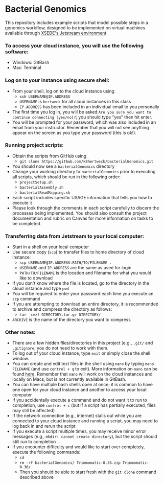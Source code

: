 # Bacterial Genomics

This repository includes example scripts that model possible steps in a genomics workflow, 
designed to be implemented on virtual machines available through 
[XSEDE's Jetstream environment](https://portal.xsede.org/jetstream).

### To access your cloud instance, you will use the following software:

* Windows: GitBash
* Mac: Terminal 

### Log on to your instance using secure shell:

* From your shell, log on to the cloud instance using:
	* `ssh USERNAME@IP.ADDRESS`
	* `USERNAME` is `hertweck` for all cloud instances in this class
	* `IP.ADDRESS` has been included in an individual email to you personally
* The first time you log in, you will be asked 
`Are you sure you want to continue connecting (yes/no)?`; 
you should type "yes" then hit enter.
* You will be prompted for your password, 
which was also included in an email from your instructor. 
Remember that you will not see anything appear on the screen as you type your password 
(this is ok!).

### Running project scripts:

* Obtain the scripts from GitHub using: 
	* `git clone https://github.com/k8hertweck/bacterialGenomics.git`
* You should now see a `bacterialGenomics` directory
* Change your working directory to `bacterialGenomics` prior to executing all scripts, 
which should be run in the following order:
	* `projectSetup.sh`
	* `bacterialAssembly.sh`
	* `bacterialReadMapping.sh`
* Each script includes specific USAGE information that tells you how to execute it
* Please look through the comments in each script carefully to discern the processes 
being implemented. You should also consult the project documentation and rubric on Canvas 
for more information on tasks to be completed.

### Transferring data from Jetstream to your local computer:

* Start in a shell on your local computer
* Use secure copy (`scp`) to transfer files to home directory of cloud instance: 
	* `scp USERNAME@IP.ADDRESS:PATH/TO/FILENAME .`
	* `USERNAME` and `IP.ADDRESS` are the same as used for login
	* `PATH/TO/FILENAME` is the location and filename for what you would like to download
* If you don't know where the file is located, go to the directory in the cloud instance 
and type `pwd`
* You will be required to enter your password each time you execute an `scp` command
* If you are attempting to download an entire directory, it is recommended to 
archive and compress the directory as follows: 
	* `tar -cvzf DIRECTORY.tar.gz DIRECTORY/`
* `ARCHIVE` is the name of the directory you want to compress
	
### Other notes:

* There are a few hidden files/directories in this project (e.g., `.git/` and `.gitignore`; 
you do not need to work with them.
* To log out of your cloud instance, type `exit` or simply close the shell window.
* You can create and edit text files in the shell using `nano` by typing 
`nano FILENAME` (and use `control + q` to exit). More information on `nano` can be found 
[here](https://www.howtoforge.com/linux-nano-command/). Remember that `nano` will work on 
the cloud instances and locally on Macs, but is not currently available in GitBash.
* You can have multiple bash shells open at once; it is common to have one open for 
your cloud instance and another to access your local computer
* If you accidentally execute a command and do not want it to run to completion, use 
`control + c` (but if a script has partially executed, files may still be affected)
* If the network connection (e.g., internet) stalls out while you are connected to your 
cloud instance and running a script, you may need to log back in and rerun the script
* If you execute a script multiple times, you may receive minor error messages 
(e.g., `mkdir: cannot create directory`), but the script should still run to completion
* If you encounter difficulty and would like to start over completely, 
execute the following commands:
	* `cd`
	* `rm -rf bacterialGenomics/ Trimmomatic-0.36.zip Trimmomatic-0.36/`
	* Then you should be able to start fresh with the `git clone` command described above

